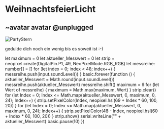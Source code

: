 # WeihnachtsfeierLicht
## ~avatar avatar @unplugged
![PartyStern](https://github.com/r00b1nh00d/weihnachtsfeierlicht/blob/master/PartyStern3.gif?raw=true)




gedulde dich noch ein wenig bis es soweit ist :-)

let maximum = 0
let aktueller_Messwert = 0
let strip = neopixel.create(DigitalPin.P1, 49, NeoPixelMode.RGB_RGB)
let messreihe: number[] = []
for (let index = 0; index < 48; index++) {
    messreihe.push(input.soundLevel())
}
basic.forever(function () {
    aktueller_Messwert = Math.round(input.soundLevel())
    messreihe.push(aktueller_Messwert)
    messreihe.shift()
    maximum = 6
    for (let Wert of messreihe) {
        maximum = Math.max(maximum, Wert)
    }
    strip.clear()
    for (let Index = 0; Index <= Math.map(aktueller_Messwert, 0, maximum, 0, 24); Index++) {
        strip.setPixelColor(Index, neopixel.hsl(69 + Index * 60, 100, 20))
    }
    for (let Index = 0; Index <= Math.map(aktueller_Messwert, 0, maximum, 0, 24); Index++) {
        strip.setPixelColor(48 - Index, neopixel.hsl(60 + Index * 60, 100, 20))
    }
    strip.show()
    serial.writeLine("" + aktueller_Messwert)
    basic.pause(10)
})
